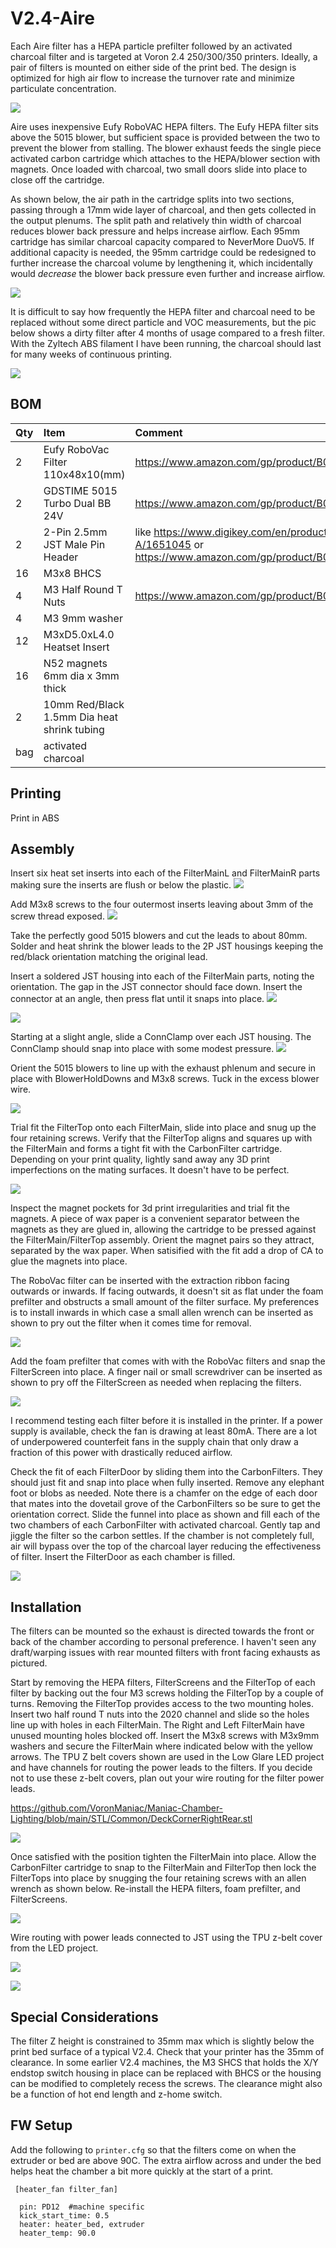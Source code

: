 # V2.4-Aire #
Each Aire filter has a HEPA particle prefilter followed by an activated charcoal filter and is targeted at Voron 2.4 250/300/350 printers. Ideally, a pair of filters is mounted on either side of the print bed. The design is optimized for high air flow to increase the turnover rate and minimize particulate concentration. <br>

![](./images/PXL_20240910_233532594a.jpg?raw=true)

Aire uses inexpensive Eufy RoboVAC HEPA filters.  The Eufy HEPA filter sits above the 5015 blower, but sufficient space is provided between the two to prevent the blower from stalling.  The blower exhaust feeds the single piece activated carbon cartridge which attaches to the HEPA/blower section with magnets. Once loaded with charcoal, two small doors slide into place to close off the cartridge. 

As shown below, the air path in the cartridge splits into two sections, passing through a 17mm wide layer of charcoal,  and then gets collected in the output plenums.  The split path and relatively thin width of charcoal reduces blower back pressure and helps increase airflow.  Each 95mm cartridge has similar charcoal capacity compared to NeverMore DuoV5.  If additional capacity is needed, the 95mm cartridge could be redesigned to further increase the charcoal volume by lengthening it, which incidentally would *decrease* the blower back pressure even further and increase airflow.

![](./images/AirFlow.jpg?raw=true)

It is difficult to say how frequently the HEPA filter and charcoal need to be replaced without some direct particle and VOC measurements, but the pic below shows a dirty filter after 4 months of usage compared to a fresh filter. With the Zyltech ABS filament I have been running, the charcoal should last for many weeks of continuous printing.

![](./images/PXL_20240912_020730545b.jpg?raw=true)




## BOM ##
| Qty        | Item           | Comment |
|:------------- |:------------- |:----- |
|2           | Eufy RoboVac Filter 110x48x10(mm)| https://www.amazon.com/gp/product/B07F5XK5WN/ref=ppx_yo_dt_b_search_asin_title  |
|2           |GDSTIME 5015 Turbo Dual BB 24V  | https://www.amazon.com/gp/product/B0B1V6JTB8/ref=ppx_yo_dt_b_search_asin_title  |
|2      | 2-Pin 2.5mm JST Male Pin Header | like https://www.digikey.com/en/products/detail/jst-sales-america-inc./B2B-XH-A/1651045  or https://www.amazon.com/gp/product/B08YNFGYNH/ref=ppx_yo_dt_b_search_asin_title|
| 16  | M3x8 BHCS |  |
|4|M3 Half Round T Nuts|https://www.amazon.com/gp/product/B08YNFGYNH/ref=ppx_yo_dt_b_search_asin_title |
| 4 | M3 9mm washer |    |
| 12 |  M3xD5.0xL4.0 Heatset Insert | |
| 16 | N52 magnets 6mm dia x 3mm thick| | 
| 2  | 10mm Red/Black 1.5mm Dia heat shrink tubing| |
| bag | activated charcoal | |

## Printing ##

Print in ABS

## Assembly ##

Insert six heat set inserts into each of the FilterMainL and FilterMainR parts making sure the inserts are flush or below the plastic.
![](./images/Inserts.jpg?raw=true)

Add M3x8 screws to the four outermost inserts leaving about 3mm of the screw thread exposed.
![](./images/Screws.jpg?raw=true)

Take the perfectly good 5015 blowers and cut the leads to about 80mm.  Solder and heat shrink the blower leads to the 2P JST housings keeping the red/black orientation matching the original lead.

Insert a soldered JST housing into each of the FilterMain parts, noting the orientation. The gap in the JST connector should face down.  Insert the connector at an angle, then press flat until it snaps into place. 
![](./images/Insert_JST.jpg?raw=true)

![](./images/JST_Orientation.jpg?raw=true)

Starting at a slight angle, slide a ConnClamp over each JST housing.  The ConnClamp should snap into place with some modest pressure.
![](./images/InsertRetainer1.jpg?raw=true)

Orient the 5015 blowers to line up with the exhaust phlenum and secure in place with BlowerHoldDowns and M3x8 screws.  Tuck in the excess blower wire.

![](./images/HoldDowns.jpg?raw=true)

Trial fit the FilterTop onto each FilterMain, slide into place and snug up the four retaining screws.  Verify that the FilterTop aligns and squares up with the FilterMain and forms a tight fit with the CarbonFilter cartridge. Depending on your print quality, lightly sand away any 3D print imperfections on the mating surfaces.  It doesn't have to be perfect.  

![](./images/AttachTop.jpg?raw=true)

Inspect the magnet pockets for 3d print irregularities and trial fit the magnets.   A piece of wax paper is a convenient separator between the magnets as they are glued in, allowing the cartridge to be pressed against the FilterMain/FilterTop assembly. Orient the magnet pairs so they attract, separated by the wax paper. When satisified with the fit add a drop of CA to glue the magnets into place.  
  
The RoboVac filter can be inserted with the extraction ribbon facing outwards or inwards.  If facing outwards, it doesn't sit as flat under the foam prefilter and obstructs a small amount of the filter surface.  My preferences is to install inwards in which case a small allen wrench can be inserted as shown to pry out the filter when it comes time for removal.

![](./images/InsertFilterTab.jpg?raw=true)

Add the foam prefilter that comes with with the RoboVac filters and snap the FilterScreen into place.  A  finger nail or small screwdriver can be inserted as shown to pry off the FilterScreen as needed when replacing the filters.

![](./images/InsertFilterScreen.jpg?raw=true)

I recommend testing each filter before it is installed in the printer. If a power supply is available, check the fan is drawing at least 80mA.  There are a lot of underpowered counterfeit fans in the supply chain that only draw a fraction of this power with drastically reduced airflow.

Check the fit of each FilterDoor by sliding them into the CarbonFilters.  They should just fit and snap into place when fully inserted. Remove any elephant foot or blobs as needed. Note there is a chamfer on the edge of each door that mates into the dovetail grove of the CarbonFilters so be sure to get the orientation correct. Slide the funnel into place as shown and fill each of the two chambers of each CarbonFilter with activated charcoal. Gently tap and jiggle the filter so the carbon settles.  If the chamber is not completely full, air will bypass over the top of the charcoal layer reducing the effectiveness of filter.  Insert the FilterDoor as each chamber is filled.

![](./images/PXL_20241231_004722283a.jpg?raw=true)

## Installation ##

The filters can be mounted so the exhaust is directed towards the front or back of the chamber according to personal preference.  I haven't seen any draft/warping issues with rear mounted filters with front facing exhausts as pictured.

Start by removing the HEPA filters, FilterScreens and the FilterTop of each filter by backing out the four M3 screws holding the FilterTop by a couple of turns.  Removing the FilterTop provides access to the two mounting holes.  Insert two half round T nuts into the 2020 channel and slide so the holes line up with holes in each FilterMain.  The Right and Left FilterMain have unused mounting holes blocked off. Insert the M3x8 screws with M3x9mm washers and secure the FilterMain where indicated below with the yellow arrows.  The TPU Z belt covers shown are used in the Low Glare LED project and have channels for routing the power leads to the filters.  If you decide not to use these z-belt covers, plan out your wire routing for the filter power leads.

https://github.com/VoronManiac/Maniac-Chamber-Lighting/blob/main/STL/Common/DeckCornerRightRear.stl

![](./images/PXL_20241231_002415320a.jpg?raw=true)


Once satisfied with the position tighten the FilterMain into place.    Allow the CarbonFilter cartridge to snap to the FilterMain and FilterTop then lock the FilterTops into place by snugging the four retaining screws with an allen wrench as shown below.  Re-install the HEPA filters, foam prefilter, and FilterScreens.


![](./images/PXL_20241231_003405013.MPa.jpg?raw=true)



Wire routing with power leads connected to JST using the TPU z-belt cover from the LED project.

![](./images/PXL_20241231_003657176a.jpg?raw=true)


![](./images/PXL_20241231_003556793a.jpg?raw=true)

## Special Considerations ##
The filter Z height is constrained to 35mm max which is slightly below the print bed surface of a typical V2.4.  Check that your printer has the 35mm of clearance.  In some earlier V2.4 machines, the M3 SHCS that holds the X/Y endstop switch housing in place can be replaced with BHCS or the housing can be modified to completely recess the screws.  The clearance might also be a function of hot end length and z-home switch.<br>

## FW Setup ##
Add the following to `printer.cfg` so that the filters come on when the extruder or bed are above 90C.  The extra airflow across and under the bed helps heat the chamber a bit more quickly at the start of a print.<br>
```
 [heater_fan filter_fan]

  pin: PD12  #machine specific
  kick_start_time: 0.5
  heater: heater_bed, extruder
  heater_temp: 90.0
```


















